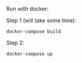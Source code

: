 Run with docker:

Step 1 (will take some time):
```
docker-compose build
```

Step 2:
```
docker-compose up
```
